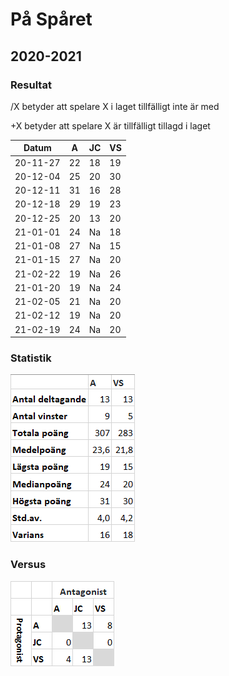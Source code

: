 # På Spåret

## 2020-2021

### Resultat

/X betyder att spelare X i laget tillfälligt inte är med

+X betyder att spelare X är tillfälligt tillagd i laget

Datum    |A |JC|VS|
---------|--|--|--|
20-11-27 |22|18|19|
20-12-04 |25|20|30|
20-12-11 |31|16|28|
20-12-18 |29|19|23|
20-12-25 |20|13|20|
21-01-01 |24|Na|18|
21-01-08 |27|Na|15|
21-01-15 |27|Na|20|
21-02-22 |19|Na|26|
21-01-20 |19|Na|24|
21-02-05 |21|Na|20|
21-02-12 |19|Na|20|
21-02-19 |24|Na|20|

### Statistik

![Stats 20-21](stats_20-21.png)

### Versus

![Versus 20-21](vs_20-21.png)
